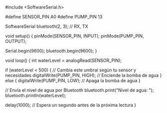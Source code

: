 #include <SoftwareSerial.h>

#define SENSOR_PIN A0
#define PUMP_PIN 13

SoftwareSerial bluetooth(2, 3); // RX, TX

void setup() {
  pinMode(SENSOR_PIN, INPUT);
  pinMode(PUMP_PIN, OUTPUT);
  
  Serial.begin(9600);
  bluetooth.begin(9600);
}

void loop() {
  int waterLevel = analogRead(SENSOR_PIN);
  
  if (waterLevel < 500) { // Cambia este umbral según tu sensor y necesidades
    digitalWrite(PUMP_PIN, HIGH); // Enciende la bomba de agua
  } else {
    digitalWrite(PUMP_PIN, LOW); // Apaga la bomba de agua
  }
  
  // Envía el nivel de agua por Bluetooth
  bluetooth.print("Nivel de agua: ");
  bluetooth.println(waterLevel);
  
  delay(1000); // Espera un segundo antes de la próxima lectura
}
